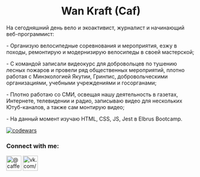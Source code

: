 <h1 align="center">Wan Kraft (Caf)</h1>
<p>На сегодняшний день вело и экоактивист, журналист и начинающий веб-программист:</p>
<p>  - Организую велосипедные соревнования и мероприятия, езжу в походы, ремонтирую и модернизирую велосипеды в своей мастерской;</p>
<p>  - С командой записали видеокурс для добровольцев по тушению лесных пожаров и провели ряд общественных мероприятий, плотно работая с Минэкологией Якутии, Гринпис, добровольческими организациями, учебными учреждениями и госорганами;</p>
<p>  - Плотно работаю со СМИ, освещая нашу деятельность в газетах, Интернете, телевидении и радио, записываю видео для нескольких Ютуб-каналов, а также сам монтирую видео;</p>
<p>  - На данный момент изучаю HTML, CSS, JS, Jest в Elbrus Bootcamp.</p>
  
  [![codewars](https://www.codewars.com/users/wancraft/badges/small)](https://www.codewars.com/users/wancraft) 
  
### Connect with me:
<p align="left">
<a href="https://t.me/caffeinque" target="blank"><img align="center" src="https://raw.githubusercontent.com/daniilshat/daniilshat/2d7eafe5250314b3d422c86b35de062e0f1f5178/icons/Telegram.svg" alt="@caffeinque" height="40" width="40" /></a>
<a href="https://vk.com/caf77" target="blank"><img align="center" src="https://raw.githubusercontent.com/daniilshat/daniilshat/2d7eafe5250314b3d422c86b35de062e0f1f5178/icons/vk.svg" alt="vk.com/caf77" height="40" width="40" /></a>
</p>
